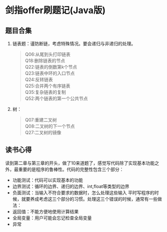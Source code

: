 剑指offer刷题记(Java版)
=======================
题目合集
-------
1. 链表题：谨防断链，考虑特殊情况。要会递归与非递归的处理。  
   >Q06:从尾到头打印链表  
    Q18:删除链表的节点  
    Q22:链表的倒数第k个节点  
    Q23:链表中环的入口节点  
    Q24:反转链表  
    Q25:合并两个有序链表  
    Q35:复杂链表的复制  
    Q52:两个链表的第一个公共节点  
2. 树：  
   >Q07:重建二叉树  
    Q08:二叉树的下一个节点  
    Q27:二叉树的镜像  


读书心得
--------
读到第二章与第三章的开头，做了10来道题了，感觉写代码除了实现基本功能之外，最重要的是程序的鲁棒性。代码的完整性包含三个部分：  
*   功能测试：代码可以实现基本的功能
*   边界测试：循环的边界、递归的边界、int,float等类型的边界
*   负面测试：当输入不符合要求的数据时，怎么处理这些输入
平时写程序的时候，就要养成考虑这三个部分的习惯。处理这三个错误的时候，通常有一些做法：
*   返回值：不能方便地使用计算结果
*   全局变量：用户可能会忘记检查全局变量
*   异常
